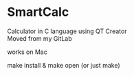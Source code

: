 # SmartCalc
Calculator in C language using QT Creator  
Moved from my GitLab

works on Mac

make install & make open (or just make)
